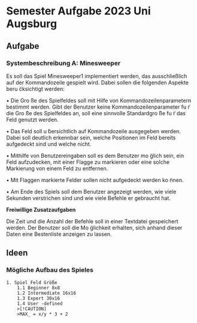 # Semester Aufgabe 2023 Uni Augsburg

## Aufgabe

### Systembeschreibung A: Minesweeper
Es soll das Spiel Minesweeper1 implementiert werden, das ausschließlich auf der Kommandozeile gespielt wird. Dabei sollen die folgenden Aspekte beru ̈cksichtigt werden:

• Die Gro ̈ße des Spielfeldes soll mit Hilfe von Kommandozeilenparametern bestimmt werden. Gibt der Benutzer keine Kommandozeilenparameter fu ̈r die Gro ̈ße des Spielfeldes an, soll eine sinnvolle Standardgro ̈ße fu ̈r das Feld genutzt werden.

• Das Feld soll u ̈bersichtlich auf Kommandozeile ausgegeben werden. Dabei soll deutlich erkennbar sein, welche Positionen im Feld bereits aufgedeckt sind und welche nicht.

• Mithilfe von Benutzereingaben soll es dem Benutzer mo ̈glich sein, ein Feld aufzudecken, mit einer Flagge zu markieren oder eine solche Markierung von einem Feld zu entfernen.

• Mit Flaggen markierte Felder sollen nicht aufgedeckt werden ko ̈nnen.

• Am Ende des Spiels soll dem Benutzer angezeigt werden, wie viele Sekunden verstrichen sind und wie viele Befehle er gebraucht hat.

**Freiwillige Zusatzaufgaben**

Die Zeit und die Anzahl der Befehle soll in einer Textdatei gespeichert werden. Der Benutzer soll die Mo ̈glichkeit erhalten, sich anhand dieser Daten eine Bestenliste anzeigen zu lassen.

## Ideen

### Mögliche Aufbau des Spieles

    1. Spiel Feld Größe
        1.1 Beginner 8x8
        1.2 Intermediate 16x16
        1.3 Expert 30x16
        1.4 User -defined 
        >[!CAUTION]
        >MAX_ = x/y * 3 + 2
        
